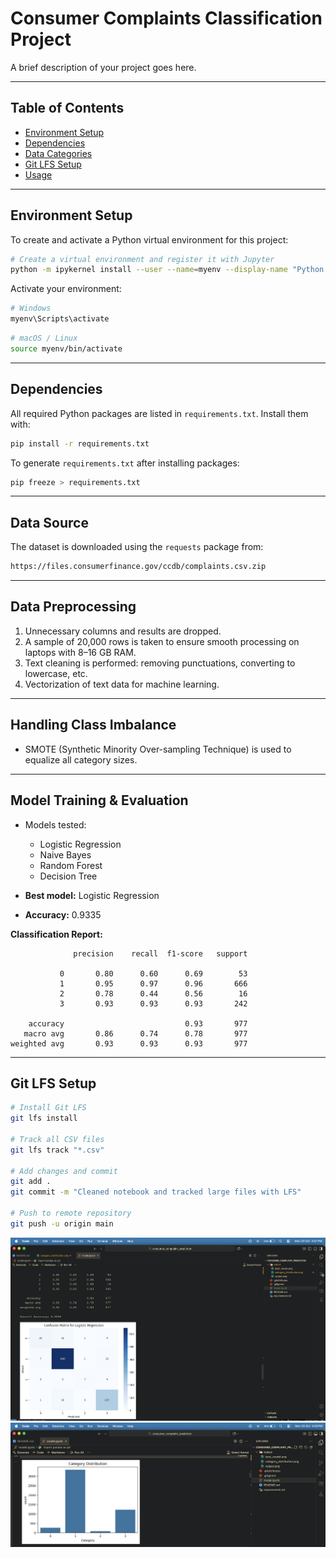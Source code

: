 # Consumer Complaints Classification Project

A brief description of your project goes here.

---

## Table of Contents

- [Environment Setup](#environment-setup)
- [Dependencies](#dependencies)
- [Data Categories](#data-categories)
- [Git LFS Setup](#git-lfs-setup)
- [Usage](#usage)

---

## Environment Setup

To create and activate a Python virtual environment for this project:

```bash
# Create a virtual environment and register it with Jupyter
python -m ipykernel install --user --name=myenv --display-name "Python (myenv)"
````

Activate your environment:

```bash
# Windows
myenv\Scripts\activate
```

```bash
# macOS / Linux
source myenv/bin/activate
```

---

## Dependencies

All required Python packages are listed in `requirements.txt`. Install them with:

```bash
pip install -r requirements.txt
```

To generate `requirements.txt` after installing packages:

```bash
pip freeze > requirements.txt
```

---

## Data Source

The dataset is downloaded using the `requests` package from:

```bash
https://files.consumerfinance.gov/ccdb/complaints.csv.zip
```

---

## Data Preprocessing

1. Unnecessary columns and results are dropped.
2. A sample of 20,000 rows is taken to ensure smooth processing on laptops with 8–16 GB RAM.
3. Text cleaning is performed: removing punctuations, converting to lowercase, etc.
4. Vectorization of text data for machine learning.

---

## Handling Class Imbalance

* SMOTE (Synthetic Minority Over-sampling Technique) is used to equalize all category sizes.

---

## Model Training & Evaluation

* Models tested:

  * Logistic Regression
  * Naive Bayes
  * Random Forest
  * Decision Tree

* **Best model:** Logistic Regression

* **Accuracy:** 0.9335

**Classification Report:**

```text
              precision    recall  f1-score   support

           0       0.80      0.60      0.69        53
           1       0.95      0.97      0.96       666
           2       0.78      0.44      0.56        16
           3       0.93      0.93      0.93       242

    accuracy                           0.93       977
   macro avg       0.86      0.74      0.78       977
weighted avg       0.93      0.93      0.93       977
```

---

## Git LFS Setup

```bash
# Install Git LFS
git lfs install

# Track all CSV files
git lfs track "*.csv"

# Add changes and commit
git add .
git commit -m "Cleaned notebook and tracked large files with LFS"

# Push to remote repository
git push -u origin main
```
![output image](output/output.png)
![category distribution](output/category_distribution.png)
